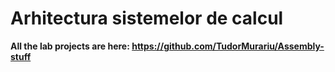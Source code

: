 # Arhitectura sistemelor de calcul
**All the lab projects are here: https://github.com/TudorMurariu/Assembly-stuff**

